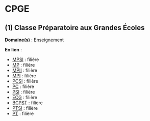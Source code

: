 # CPGE

## (1) Classe Préparatoire aux Grandes Écoles

**Domaine(s)** : Enseignement

**En lien** :

+ [MPSI](../M/mpsi.md) : filière
+ [MP](../M/mp.md) : filière
+ [MPII](../M/mpii.md) : filière
+ [MPI](../M/mpi.md) : filière
+ [PCSI](../P/pcsi.md) : filière
+ [PC](../P/pc.md) : filière
+ [PSI](../P/psi.md) : filière
+ [ECG](../E/ecg.md) : filière
+ [BCPST](../B/bcpst.md) : filière
+ [PTSI](../P/ptsi.md) : filière
+ [PT](../P/pt.md) : filière
